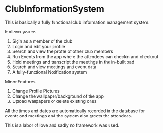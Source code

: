 # ClubInformationSystem

This is basically a fully functional club information management system.

It allows you to:
1. Sigin as a member of the club
2. Login and edit your profile
3. Search and view the profle of other club members
4. Run Events from the app where the attendees can checkin and checkout
5. Hold meetings and transcript the meetings in the in-built pad
6. Search and view meetings and event data
7. A fully-functional Notification system

Minor Features:
1. Change Profile Pictures
2. Change the wallpaper/background of the app
3. Upload wallpapers or delete existing ones

All the times and dates are automatically recorded in the database for events and meetings and the system also greets the attendees.

This is a labor of love and sadly no framework was used.
